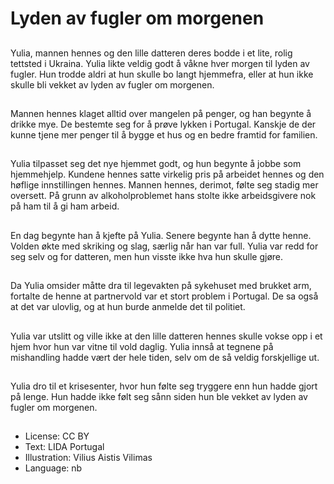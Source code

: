 # Lyden av fugler om morgenen

##
Yulia, mannen hennes og den lille datteren deres bodde i et lite, rolig tettsted i Ukraina. Yulia likte veldig godt å våkne hver morgen til lyden av fugler. Hun trodde aldri at hun skulle bo langt hjemmefra, eller at hun ikke skulle bli vekket av lyden av fugler om morgenen.

##
Mannen hennes klaget alltid over mangelen på penger, og han begynte å drikke mye. De bestemte seg for å prøve lykken i Portugal. Kanskje de der kunne tjene mer penger til å bygge et hus og en bedre framtid for familien.

##
Yulia tilpasset seg det nye hjemmet godt, og hun begynte å jobbe som hjemmehjelp. Kundene hennes satte virkelig pris på arbeidet hennes og den høflige innstillingen hennes. Mannen hennes, derimot, følte seg stadig mer oversett. På grunn av alkoholproblemet hans stolte ikke arbeidsgivere nok på ham til å gi ham arbeid.

##
En dag begynte han å kjefte på Yulia. Senere begynte han å dytte henne. Volden økte med skriking og slag, særlig når han var full. Yulia var redd for seg selv og for datteren, men hun visste ikke hva hun skulle gjøre.

##
Da Yulia omsider måtte dra til legevakten på sykehuset med brukket arm, fortalte de henne at partnervold var et stort problem i Portugal. De sa også at det var ulovlig, og at hun burde anmelde det til politiet.

##
Yulia var utslitt og ville ikke at den lille datteren hennes skulle vokse opp i et hjem hvor hun var vitne til vold daglig. Yulia innså at tegnene på mishandling hadde vært der hele tiden, selv om de så veldig forskjellige ut.

##
Yulia dro til et krisesenter, hvor hun følte seg tryggere enn hun hadde gjort på lenge. Hun hadde ikke følt seg sånn siden hun ble vekket av lyden av fugler om morgenen.

##
* License: CC BY
* Text: LIDA Portugal
* Illustration: Vilius Aistis Vilimas
* Language: nb

